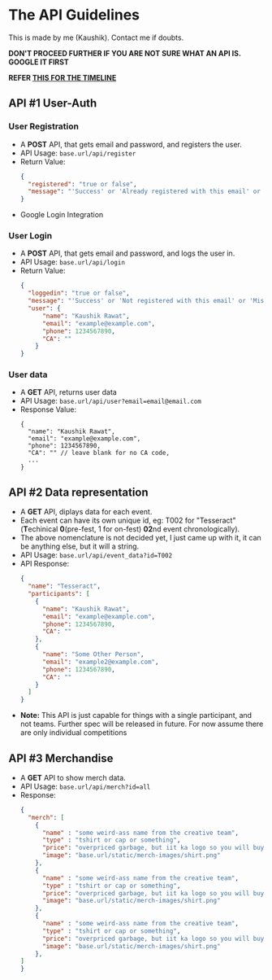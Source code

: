 # The API Guidelines
This is made by me (Kaushik). Contact me if doubts.

**DON'T PROCEED FURTHER IF YOU ARE NOT SURE WHAT AN API IS. GOOGLE IT FIRST**

**REFER [THIS FOR THE TIMELINE](timeline.md)**

## API #1 User-Auth
### User Registration
- A **POST** API, that gets email and password, and registers the user.
- API Usage: ```base.url/api/register```
- Return Value:
  ```JSON
  {
    "registered": "true or false",
    "message": "'Success' or 'Already registered with this email' or 'Misc'"
  }
  ```
- Google Login Integration
### User Login
- A **POST** API, that gets email and password, and logs the user in.
- API Usage: ```base.url/api/login```
- Return Value:
  ```JSON
  {
    "loggedin": "true or false",
    "message": "'Success' or 'Not registered with this email' or 'Misc'",
    "user": {
        "name": "Kaushik Rawat",
        "email": "example@example.com",
        "phone": 1234567890,
        "CA": ""
      }
  }
  ```
### User data
- A **GET** API, returns user data
- API Usage: ```base.url/api/user?email=email@email.com```
- Response Value:
  ```JS
  {
    "name": "Kaushik Rawat",
    "email": "example@example.com",
    "phone": 1234567890,
    "CA": "" // leave blank for no CA code,
    ...
  }
  ```
## API #2 Data representation
- A **GET** API, diplays data for each event.
- Each event can have its own unique id, eg: T002 for "Tesseract" (**T**echinical **0**(pre-fest, 1 for on-fest) **02**nd event chronologically).
- The above nomenclature is not decided yet, I just came up with it, it can be anything else, but it will a string.
- API Usage: ```base.url/api/event_data?id=T002```
- API Response:
  ```JSON
  {
    "name": "Tesseract",
    "participants": [
      {
        "name": "Kaushik Rawat",
        "email": "example@example.com",
        "phone": 1234567890,
        "CA": ""
      },
      {
        "name": "Some Other Person",
        "email": "example2@example.com",
        "phone": 1234567890,
        "CA": ""
      }
    ]
  }
  ```
- **Note:** This API is just capable for things with a single participant, and not teams. Further spec will be released in future. For now assume there are only individual competitions
## API #3 Merchandise
- A **GET** API to show merch data.
- API Usage: ```base.url/api/merch?id=all```
- Response:
  ```JSON
  {
    "merch": [
      {
        "name" : "some weird-ass name from the creative team",
        "type" : "tshirt or cap or something",
        "price": "overpriced garbage, but iit ka logo so you will buy",
        "image": "base.url/static/merch-images/shirt.png"
      },
      {
        "name" : "some weird-ass name from the creative team",
        "type" : "tshirt or cap or something",
        "price": "overpriced garbage, but iit ka logo so you will buy",
        "image": "base.url/static/merch-images/shirt.png"
      },
      {
        "name" : "some weird-ass name from the creative team",
        "type" : "tshirt or cap or something",
        "price": "overpriced garbage, but iit ka logo so you will buy",
        "image": "base.url/static/merch-images/shirt.png"
      },
  ]
  }
  ```
